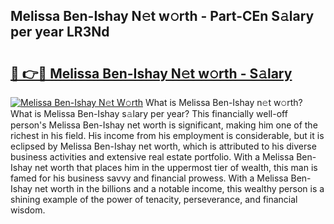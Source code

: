## Melissa Ben-Ishay N𝚎t w𝚘rth - Part-CEn S𝚊lary per year LR3Nd

# <h2><a href="http://gc4cyo.nevu.top/?p=Melissa+Ben-Ishay">🔗 👉🔴 Melissa Ben-Ishay N𝚎t w𝚘rth - S𝚊lary</a></h2>

[![Melissa Ben-Ishay N𝚎t W𝚘rth](https://i.imgur.com/Oavwk0R.jpeg)](http://gc4cyo.nevu.top/?p=Melissa+Ben-Ishay)
What is Melissa Ben-Ishay n𝚎t w𝚘rth? What is Melissa Ben-Ishay s𝚊lary per year?
This financially well-off person's Melissa Ben-Ishay net worth is significant, making him one of the richest in his field. His income from his employment is considerable, but it is eclipsed by Melissa Ben-Ishay net worth, which is attributed to his diverse business activities and extensive real estate portfolio. With a Melissa Ben-Ishay net worth that places him in the uppermost tier of wealth, this man is famed for his business savvy and financial prowess. With a Melissa Ben-Ishay net worth in the billions and a notable income, this wealthy person is a shining example of the power of tenacity, perseverance, and financial wisdom.

